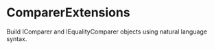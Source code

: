 ComparerExtensions
==================

Build IComparer and IEqualityComparer objects using natural language syntax.